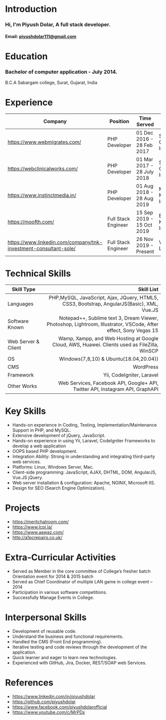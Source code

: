 # Introduction
### Hi, I'm Piyush Dolar, A full stack developer.
#### Email: piyushdolar111@gmail.com

# Education
### Bachelor of computer application - July 2014.
B.C.A Sabargam college, Surat, Gujarat, India

# Experience
| Company | Position | Time Served | Location |
| ------------ |---------------| -----| ---- |
| https://www.webmigrates.com/ | PHP Developer | 01 Dec 2016 - 28 Feb 2017 | Surat, Gujarat, India |
| https://webclinicalworks.com/ | PHP Developer| 01 Mar 2017 - 28 July 2018 | Surat, Gujarat, India |
| https://www.instinctmedia.in/ | PHP Developer | 01 Aug 2018 - 28 Aug 2019 | Mumbai, Maharashtra, India |
| https://moofth.com/ | Full Stack Engineer | 15 Sep 2019 - 15 Oct 2019 | Bengaluru, Karnataka, India |
| https://www.linkedin.com/company/tnk-investment-consultant-sole/ | Full Stack Engineer | 26 Nov 2019 - Present | Vientiane, Laos |

# Technical Skills
| Skill Type      | Skill List |
| --------- | -----:|
| Languages  | PHP,MySQL, JavaScript, Ajax, JQuery, HTML5, CSS3, Bootstrap, AngularJS(Basic), XML, Vue.JS |
| Software Known |   Notepad++, Sublime text 3, Dream Viewer, Photoshop, Lightroom, Illustrator, VSCode, After effect, Sony Vegas 15 |
| Web Server & Client | Wamp, Xampp, and Web Hosting at Google Cloud, AWS, Huawei. Clients used as FileZilla, WinSCP |
| OS | Windows(7,8,10) & Ubuntu(18.04,20.04)) |
| CMS | WordPress  |
| Framework | Yii, CodeIgniter, Laravel |
| Other Works | Web Services, Facebook API, Google+ API, Twitter API, Instagram API, GraphAPI |

# Key Skills
+ Hands-on experience in Coding, Testing, Implementation/Maintenance Support in
PHP, and MySQL.
+ Extensive development of jQuery, JavaScript.
+ Hands-on experience in using Yii, Laravel, CodeIgniter Frameworks to develop a web
application
+ OOPS based PHP development.
+ Integration Ability: Strong in understanding and integrating third-party web services.
+ Platforms: Linux, Windows Server, Mac.
+ Client-side programming: JavaScript, AJAX, DHTML, DOM, AngularJS, Vue.JS
jQuery.
+ Web server installation & configuration: Apache, NGINX, Microsoft IIS.
+ Design for SEO (Search Engine Optimization). 

# Projects
+ https://meritchatroom.com/
+ https://www.lcpi.la/
+ https://www.aawaz.com/
+ http://a1pcrepairs.co.uk/

# Extra-Curricular Activities
+ Served as Member in the core committee of College’s fresher batch Orientation event
for 2014 & 2015 batch
+ Served as Chief Coordinator of multiple LAN game in college event – 2014
+ Participation in various software competitions.
+ Successfully Manage Events in College.

# Interpersonal Skills
+ Development of reusable code.
+ Understand the business and functional requirements.
+ Handled the CMS (Front End programming).
+ Iterative testing and code reviews through the development of the application.
+ Quick learner and eager to learn new technologies.
+ Experienced with GitHub, Jira, Docker, REST/SOAP web Services.

# References
+ https://www.linkedin.com/in/piyushdolar
+ https://github.com/piyushdolar
+ https://www.facebook.com/piyushdolarofficial
+ https://www.youtube.com/c/MrPDx
